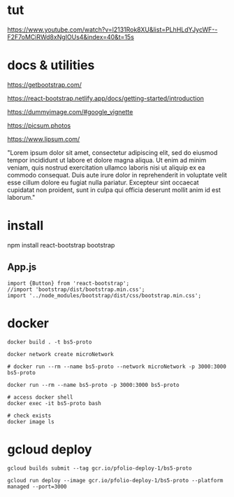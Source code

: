 # tut
https://www.youtube.com/watch?v=l2131Rok8XU&list=PLhHLdYJycWF--F2F7oMCiRWd8xNgIOUs4&index=40&t=15s

# docs & utilities
https://getbootstrap.com/

https://react-bootstrap.netlify.app/docs/getting-started/introduction

https://dummyimage.com/#google_vignette

https://picsum.photos

https://www.lipsum.com/

"Lorem ipsum dolor sit amet, consectetur adipiscing elit, sed do eiusmod tempor incididunt ut labore et dolore magna aliqua. Ut enim ad minim veniam, quis nostrud exercitation ullamco laboris nisi ut aliquip ex ea commodo consequat. Duis aute irure dolor in reprehenderit in voluptate velit esse cillum dolore eu fugiat nulla pariatur. Excepteur sint occaecat cupidatat non proident, sunt in culpa qui officia deserunt mollit anim id est laborum."

# install

npm install react-bootstrap bootstrap

## App.js
```
import {Button} from 'react-bootstrap';
//import 'bootstrap/dist/bootstrap.min.css';
import '../node_modules/bootstrap/dist/css/bootstrap.min.css';
```

# docker
```
docker build . -t bs5-proto

docker network create microNetwork

# docker run --rm --name bs5-proto --network microNetwork -p 3000:3000 bs5-proto

docker run --rm --name bs5-proto -p 3000:3000 bs5-proto

# access docker shell
docker exec -it bs5-proto bash

# check exists
docker image ls
```

# gcloud deploy
```
gcloud builds submit --tag gcr.io/pfolio-deploy-1/bs5-proto

gcloud run deploy --image gcr.io/pfolio-deploy-1/bs5-proto --platform managed --port=3000
```